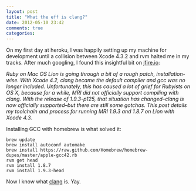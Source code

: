```yaml
---
layout: post
title: "What the eff is clang?"
date: 2012-05-10 23:42
comments: true
categories: 
---
```


On my first day at heroku, I was happily setting up my machine for
development until a collision between Xcode 4.3.2 and rvm halted me in my tracks. 
After much googling, I found this insightful bit on 
[jfire.io](http://jfire.io/blog/2012/03/02/xcode-4-dot-3-homebrew-and-ruby/):

*Ruby on Mac OS Lion is going through a bit of a rough patch, installation-wise. With Xcode 4.2, clang became the default compiler and gcc was no longer included. Unfortunately, this has caused a lot of grief for Rubyists on OS X, because for a while, MRI did not officially support compiling with clang. With the release of 1.9.3-p125, that situation has changed–clang is now officially supported–but there are still some gotchas. This post details my toolchain and process for running MRI 1.9.3 and 1.8.7 on Lion with Xcode 4.3.*

Installing GCC with homebrew is what solved it:

    brew update
    brew install autoconf automake
    brew install https://raw.github.com/Homebrew/homebrew-dupes/master/apple-gcc42.rb
    rvm get head
    rvm install 1.8.7
    rvm install 1.9.3-head

Now I know what [clang](http://en.wikipedia.org/wiki/Clang) is. Yay.